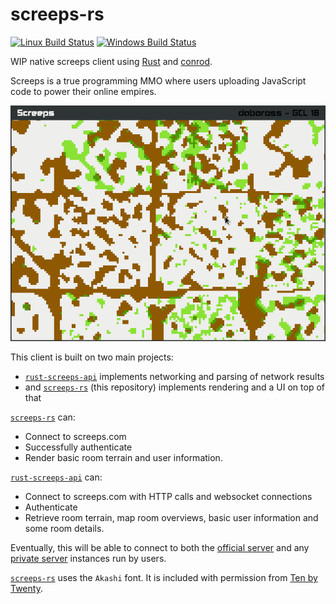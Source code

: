 screeps-rs
==========
[![Linux Build Status][travis-image]][travis-builds]
[![Windows Build Status][appveyor-image]][appveyor-builds]

WIP native screeps client using [Rust] and [conrod].

Screeps is a true programming MMO where users uploading JavaScript code to power their online empires.

![terrain rendering screenshot][terrain-image]

This client is built on two main projects:
- [`rust-screeps-api`] implements networking and parsing of network results
- and [`screeps-rs`] (this repository) implements rendering and a UI on top of that

[`screeps-rs`] can:

- Connect to screeps.com
- Successfully authenticate
- Render basic room terrain and user information.

[`rust-screeps-api`] can:

- Connect to screeps.com with HTTP calls and websocket connections
- Authenticate
- Retrieve room terrain, map room overviews, basic user information and some room details.

Eventually, this will be able to connect to both the [official server][screeps] and any [private server][screeps-os] instances run by users.

[`screeps-rs`] uses the `Akashi` font. It is included with permission from [Ten by Twenty][ten-by-twenty].

[travis-image]: https://travis-ci.org/daboross/screeps-rs.svg?branch=master
[travis-builds]: https://travis-ci.org/daboross/screeps-rs
[appveyor-image]: https://ci.appveyor.com/api/projects/status/github/daboross/screeps-rs?branch=master&svg=true
[appveyor-builds]: https://ci.appveyor.com/project/daboross/screeps-rs
[rust]: https://www.rust-lang.org/
[conrod]: https://github.com/PistonDevelopers/conrod/
[`rust-screeps-api`]: https://github.com/daboross/rust-screeps-api
[`screeps-rs`]: https://github.com/daboross/screeps-rs
[screeps]: https://screeps.com
[screeps-os]: https://github.com/screeps/screeps/
[ten-by-twenty]: http://tenbytwenty.com/
[terrain-image]: docs/terrain-render.png
